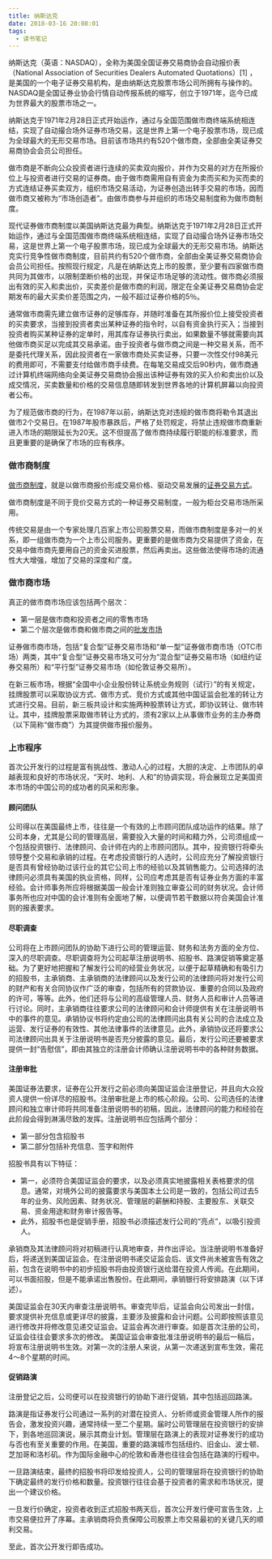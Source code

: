 ```yaml
---
title: 纳斯达克
date: 2018-03-16 20:08:01
tags:
  - 读书笔记
---
```


纳斯达克（英语：NASDAQ），全称为美国全国证券交易商协会自动报价表（National
Association of Securities Dealers Automated Quotations）[1]
，是美国的一个电子证券交易机构，是由纳斯达克股票市场公司所拥有与操作的。NASDAQ是全国证券业协会行情自动传报系统的缩写，创立于1971年，迄今已成为世界最大的股票市场之一。

纳斯达克于1971年2月28日正式开始运作，通过与全国范围做市商终端系统相连结，实现了自动撮合场外证券市场交易，这是世界上第一个电子股票市场，现已成为全球最大的无形交易市场。目前该市场共约有520个做市商，全部由全美证券交易商协会会员公司担任。

做市商是不断向公众投资者进行连续的买卖双向报价，并作为交易的对方在所报价位上与投资者进行交易的证券商。由于做市商需用自有资金为卖而买和为买而卖的方式连结证券买卖双方，组织市场交易活动，为证券创造出转手交易的市场，因而做市商又被称为“市场创造者”。由做市商参与并组织的市场交易制度称为做市商制度。

现代证券做市商制度以美国纳斯达克最为典型。纳斯达克于1971年2月28日正式开始运作，通过与全国范围做市商终端系统相连结，实现了自动撮合场外证券市场交易，这是世界上第一个电子股票市场，现已成为全球最大的无形交易市场。纳斯达克实行竞争性做市商制度，目前共约有520个做市商，全部由全美证券交易商协会会员公司担任。按照现行规定，凡是在纳斯达克上市的股票，至少要有四家做市商共同为其做市，以限制垄断价格的出现，并保证市场足够的流动性。做市商必须报出有效的买入和卖出价，买卖差价是做市商的利润，限定在全美证券交易商协会定期发布的最大买卖价差范围之内，一般不超过证券价格的5％。

通常做市商需先建立做市证券的足够库存，并随时准备在其所报价位上接受投资者的买卖要求，当接到投资者卖出某种证券的指令时，以自有资金执行买入；当接到投资者购买某种证券的定单时，用其库存证券执行卖出，如果数量不够就需要向其他做市商买足以完成其交易承诺。由于投资者与做市商之间是一种交易关系，而不是委托代理关系，因此投资者在一家做市商处买卖证券，只要一次性交付98美元的费用即可，不需要支付给做市商手续费。在每笔交易成交后90秒内，做市商通过计算机终端网络向全美证券交易商协会报出该种证券有效的买入价和卖出价以及成交情况，买卖数量和价格的交易信息随即转发到世界各地的计算机屏幕以向投资者公布。

为了规范做市商的行为，在1987年以前，纳斯达克对违规的做市商将勒令其退出做市2个交易日。在1987年股市暴跌后，严格了处罚规定，将禁止违规做市商重新进入市场的期限延长为20天。这不但提高了做市商持续履行职能的标准要求，而且更重要的是确保了市场的应有秩序。

### 做市商制度

[做市商制度](https://baike.baidu.com/item/%E5%81%9A%E5%B8%82%E5%95%86%E5%88%B6%E5%BA%A6)，就是以做市商报价形成交易价格、驱动交易发展的[证券交易方式](https://baike.baidu.com/item/%E8%AF%81%E5%88%B8%E4%BA%A4%E6%98%93%E6%96%B9%E5%BC%8F)。

做市商制度是不同于竞价交易方式的一种证券交易制度，一般为柜台交易市场所采用。

传统交易是由一个专家处理几百家上市公司股票交易，而做市商制度是多对一的关系，即一组做市商为一个上市公司服务。更重要的是做市商为交易提供了资金，在交易中做市商先要用自己的资金买进股票，然后再卖出。这些做法使得市场的流通性大大增强，增加了交易的深度和广度。

### 做市商市场

真正的做市商市场应该包括两个层次：


* 第一层是做市商和投资者之间的零售市场
* 第二个层次是做市商和做市商之间的[批发市场](https://baike.baidu.com/item/%E6%89%B9%E5%8F%91%E5%B8%82%E5%9C%BA)


证券做市商市场，包括“复合型”证券交易市场和“单一型”证券做市商市场（OTC市场）两类，其中“复合型”证券交易市场又可分为“混合型”证券交易市场（如纽约证券交易所）和“平行型”证券交易市场（如伦敦证券交易所）。

在新三板市场，根据“全国中小企业股份转让系统业务规则（试行）”的有关规定，挂牌股票可以采取协议方式、做市方式、竞价方式或其他中国证监会批准的转让方式进行交易。目前，新三板共设计和实施两种股票转让方式，即协议转让、做市转让。其中，挂牌股票采取做市转让方式的，须有2家以上从事做市业务的主办券商（以下简称“做市商”）为其提供做市报价服务。

### 上市程序

首次公开发行的过程是富有挑战性、激动人心的过程，大胆的决定、上市团队的卓越表现和良好的市场状况，“天时、地利、人和”的协调实现，将会展现立足美国资本市场的中国公司的成功者的风采和形象。

#### 顾问团队

公司得以在美国最终上市，往往是一个有效的上市顾问团队成功运作的结果。除了公司本身，尤其是公司的管理高层，需要投入大量的时间和精力外，公司须组成一个包括投资银行、法律顾问、会计师在内的上市顾问团队。其中，投资银行将牵头领导整个交易和承销的过程。在考虑投资银行的人选时，公司应充分了解投资银行是否具有曾经协助过该行业的其它公司上市的经验以及其销售能力。公司选择的法律顾问必须具有美国的执业资格，同样，公司应考虑其是否有证券业务方面的丰富经验。会计师事务所应将根据美国一般会计准则独立审查公司的财务状况。会计师事务所也应对中国的会计准则有全面地了解，以便调节若干数据以符合美国会计准则的报表要求。

#### 尽职调查

公司将在上市顾问团队的协助下进行公司的管理运营、财务和法务方面的全方位、深入的尽职调查。尽职调查将为公司起草注册说明书、招股书、路演促销等奠定基础。为了更好地把握和了解发行公司的经营业务状况，以便于起草精确和有吸引力的招股书，主承销商、主承销商的法律顾问以及发行公司的法律顾问将对发行公司的财产和有关合同协议作广泛的审查，包括所有的贷款协议、重要的合同以及政府的许可，等等。此外，他们还将与公司的高级管理人员、财务人员和审计人员等进行讨论。同时，主承销商往往要求公司的法律顾问和会计师提供有关在注册说明书中的事件的意见。承销协议书将约定由公司的法律顾问出具有关公司的合法成立及运营、发行证券的有效性、其他法律事件的法律意见。此外，承销协议还将要求公司法律顾问出具关于注册说明书是否充分披露的意见。最后，发行公司还要被要求提供一封“告慰信”，即由其独立的注册会计师确认注册说明书中的各种财务数据。

#### 注册审批

美国证券法要求，证券在公开发行之前必须向美国证监会注册登记，并且向大众投资人提供一份详尽的招股书。注册审批是上市的核心阶段。公司、公司选任的法律顾问和独立审计师将共同准备注册说明书的初稿，因此，法律顾问的能力和经验在此阶段会得到淋漓尽致的发挥。注册说明书应包括两个部分：


* 第一部分包含招股书
* 第二部分包括补充信息、签字和附件


招股书具有以下特征：


* 第一，必须符合美国证监会的要求，以及必须真实地披露相关表格要求的信息。通常，对境外公司的披露要求与美国本土公司是一致的，包括公司过去5年的业务、风险因素、财务状况、管理层的薪酬和持股、主要股东、关联交易、资金用途和财务审计报告等。
* 此外，招股书也是促销手册，招股书必须描述发行公司的“亮点”，以吸引投资人。


承销商及其法律顾问将对初稿进行认真地审查，并作出评论。当注册说明书准备好后，将递送到美国证监会。在注册说明书递交证监会后、该文件尚未被宣告有效之前，包含在说明书中的初步招股书将由投资银行送给潜在投资人传阅。在此期间，可以书面招股，但是不能承诺出售股份。在此期间，承销银行将安排路演（以下详述）。

美国证监会在30天内审查注册说明书。审查完毕后，证监会向公司发出一封信，要求提供补充信息或更详尽的披露，主要涉及披露和会计问题。公司即按照该意见进行修改并将修改意见递交证监会。证监会再次进行审查。如是首次注册的公司，证监会往往会要求多次的修改。
美国证监会审查批准注册说明书的最后一稿后，将宣布注册说明书生效。对第一次的注册人来说，从第一次递送到宣布生效，需花4～8个星期的时间。

#### 促销路演

注册登记之后，公司便可以在投资银行的协助下进行促销，其中包括巡回路演。

路演是指证券发行公司通过一系列的对潜在投资人、分析师或资金管理人所作的报告会，激发投资兴趣，通常持续一至二个星期。届时公司管理层在投资银行的安排下，到各地巡回演说，展示其商业计划。管理层在路演上的表现对证券发行的成功与否也有至关重要的作用。在美国，重要的路演城市包括纽约、旧金山、波士顿、芝加哥和洛杉矶。作为国际金融中心的伦敦和香港也往往会包括在路演的行程中。

一旦路演结束，最终的招股书将印发给投资人，公司的管理层将在投资银行的协助下确定最终的发行价格和数量。投资银行往往会基于投资者的需求和市场状况，提出一个建议价格。

一旦发行价确定，投资者收到正式招股书两天后，首次公开发行便可宣告生效，上市交易便拉开了序幕。主承销商将负责保障公司股票上市交易最初的关键几天的顺利交易。

至此，首次公开发行即告成功。
